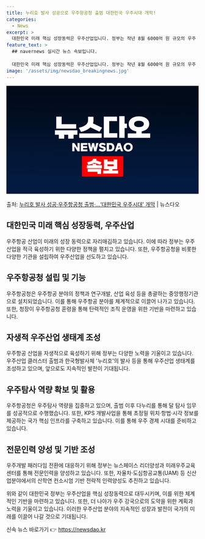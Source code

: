 ```yaml
---
title: 누리호 발사 성공으로 우주항공청 출범 대한민국 우주시대 개막!
categories:
  - News
excerpt: >
  대한민국 미래 핵심 성장동력은 우주산업입니다. 정부는 작년 8월 6000억 원 규모의 우주 산업 클러스터 삼…
feature_text: >
  ## navernews 실시간 뉴스 속보입니다.

  대한민국 미래 핵심 성장동력은 우주산업입니다. 정부는 작년 8월 6000억 원 규모의 우주 산업 클러스터 삼…
image: '/assets/img/newsdao_breakingnews.jpg'
---
```


![뉴스다오 속보](/assets/img/newsdao_breakingnews.jpg)

<p>출처: <a href="https://newsdao.kr/3769" rel="dofollow">누리호 발사 성공·우주항공청 출범·…‘대한민국 우주시대’ 개막</a> | 뉴스다오</p>

<h2 data-ke-size="size26">대한민국 미래 핵심 성장동력, 우주산업</h2>
우주항공 산업이 미래의 성장 동력으로 자리매김하고 있습니다. 이에 따라 정부는 우주산업을 적극 육성하기 위한 다양한 정책을 펼치고 있습니다. 또한, 우주항공청을 비롯한  다양한 기관을 설립하여 우주산업을 선도하고 있습니다.

<h2 data-ke-size="size24">우주항공청 설립 및 기능</h2>
<p data-ke-size="size16">우주항공청은 우주항공 분야의 정책과 연구개발, 산업 육성 등을 총괄하는 중앙행정기관으로 설치되었습니다. 이를 통해 우주항공 분야를 체계적으로 이끌어 나가고 있습니다. 또한, 청장이 우주항공청 훈령을 통해 탄력적인 조직 운영을 위한 기반을 마련하고 있습니다.</p>

<h2 data-ke-size="size24">자생적 우주산업 생태계 조성</h2>
<p data-ke-size="size16">우주항공 산업을 자생적으로 육성하기 위해 정부는 다양한 노력을 기울이고 있습니다. 우주산업 클러스터 출범과 한국형발사체 '누리호'의 발사 등을 통해 우주산업 생태계를 조성하고 있으며, 앞으로도 지속적인 발전이 기대됩니다.</p>

<h2 data-ke-size="size24">우주탐사 역량 확보 및 활용</h2>
<p data-ke-size="size16">우주항공청은 우주탐사 역량을 집중하고 있으며, 출범 이후 다누리를 통해 달 탐사 임무를 성공적으로 수행했습니다. 또한, KPS 개발사업을 통해 초정밀 위치·항법·시각 정보를 제공하는 국가 핵심 인프라를 구축하고 있습니다. 이를 통해 우주 경제 시대를 준비하고 있습니다.</p>

<h2 data-ke-size="size24">전문인력 양성 및 기반 조성</h2>
<p data-ke-size="size16">우주개발 패러다임 전환에 대응하기 위해 정부는 뉴스페이스 리더양성과 미래우주교육센터를 통해 전문인력을 양성하고 있습니다. 또한, 자율차·도심항공교통(UAM) 등 신산업분야에서의 산학연 컨소시엄 기반 전략적 인력양성도 추진하고 있습니다.</p>

위와 같이 대한민국 정부는 우주산업을 핵심 성장동력으로 대두시키며, 이를 위한 체계적인 기반을 마련하고 있습니다. 또한, 더 나아가 우주 강국으로의 도약을 위한 계획과 노력을 기울이고 있습니다. 이러한 우주산업 분야의 지속적인 성장과 발전이 국가의 미래를 이끌어 나갈 것으로 기대됩니다. 

신속 뉴스 바로가기 👉 <a href="https://newsdao.kr" rel="dofollow">https://newsdao.kr</a>


